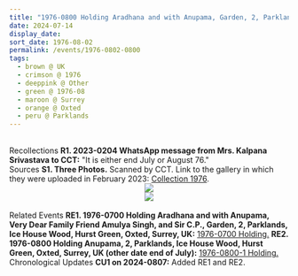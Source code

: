 ```yaml
---
title: "1976-0800 Holding Aradhana and with Anupama, Garden, 2, Parklands, Ice House Wood, Hurst Green, Oxted, Surrey, UK (other date end of July)"
date: 2024-07-14
display_date: 
sort_date: 1976-08-02
permalink: /events/1976-0802-0800
tags:
  - brown @ UK
  - crimson @ 1976
  - deeppink @ Other
  - green @ 1976-08
  - maroon @ Surrey
  - orange @ Oxted
  - peru @ Parklands
---
```


<br>

<wave-list>
  <list-title color="DarkSeaGreen" width="65"> Recollections</list-title>
  <list-item color="BlanchedAlmond" width="280"><b>R1. 2023-0204 WhatsApp message from Mrs. Kalpana Srivastava to CCT:</b> "It is either end July or August 76."</list-item>
</wave-list>

<br>

<wave-list>
  <list-title color="DarkSeaGreen" width="40">Sources</list-title>
  <list-item color="BlanchedAlmond"  width="280"><b>S1. Three Photos.</b> Scanned by CCT. Link to the gallery in which they were uploaded in February 2023: <a href="https://eternalmoments.smugmug.com/Collections/Mrs-Kalpana-Srivastava-Collection/1976/">Collection 1976</a>.</list-item>
</wave-list>

<div style="text-align: center"><img src="https://pub-bcc3cbe9b1e94ba1ac28915f7a3900fa.r2.dev/1976-0800_Holding_Aradhana_and_with_Anupama_Garden_2_Parklands_Ice_House_Wood_Hurst_Green_Oxted_Surrey_UK_(other_date_end_of_July)_01_(from_tif)_(Mrs._Kalpana_Srivastava_Collection).jpg" /></div>

<div style="text-align: center"><img src="https://pub-bcc3cbe9b1e94ba1ac28915f7a3900fa.r2.dev/1976-0800_Holding_Aradhana_and_with_Anupama_Garden_2_Parklands_Ice_House_Wood_Hurst_Green_Oxted_Surrey_UK_(other_date_end_of_July)_03_(from_tif)_(Mrs._Kalpana_Srivastava_Collection).jpg" /></div>

<br>

<wave-list>
  <list-title color="DarkSeaGreen" width="75"> Related Events</list-title>
  <list-item color="BlanchedAlmond"  width="280"><b>RE1. 1976-0700 Holding Aradhana and with Anupama, Very Dear Family Friend Amulya Singh, and Sir C.P., Garden, 2, Parklands, Ice House Wood, Hurst Green, Oxted, Surrey, UK:</b> <a href="https://seven-teams.github.io/events/1976-0701-0700">1976-0700 Holding.</a></list-item>
  <list-item color="Lavender"  width="280"><b>RE2. 1976-0800 Holding Anupama, 2, Parklands, Ice House Wood, Hurst Green, Oxted, Surrey, UK (other date end of July):</b> <a href="https://seven-teams.github.io/events/1976-0801-0800">1976-0800-1 Holding.</a></list-item>   
</wave-list>

<br>

<wave-list>
  <list-title color="DarkSeaGreen" width="110">Chronological Updates</list-title>
  <list-item color="BlanchedAlmond" width="280"><b>CU1 on 2024-0807:</b> Added RE1 and RE2.</font></a></list-item>
</wave-list>